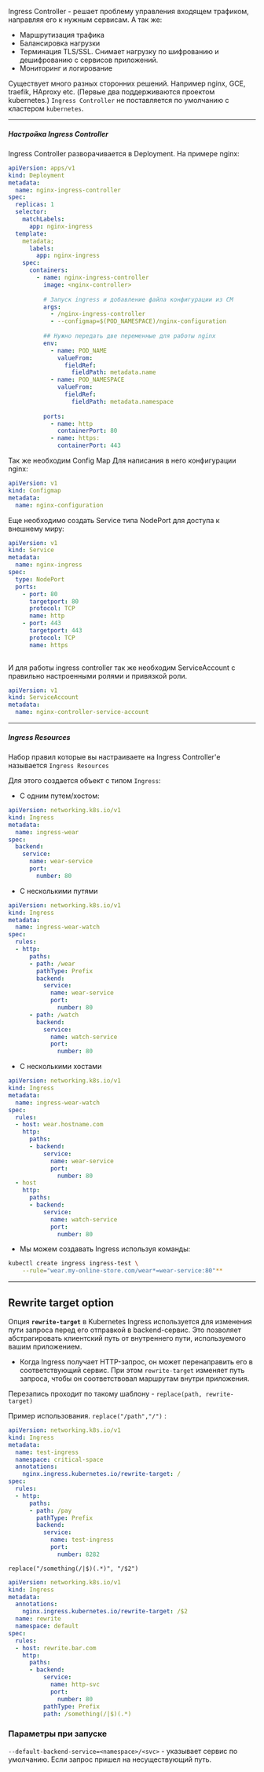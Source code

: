 
Ingress Controller - решает проблему управления входящем трафиком, направляя его к нужным сервисам. А так же:
- Маршрутизация трафика
- Балансировка нагрузки
- Терминация TLS/SSL. 
	Снимает нагрузку по шифрованию и дешифрованию с сервисов приложений.
- Мониторинг и логирование

Существует много разных сторонних решений. Например nginx, GCE, traefik, HAproxy etc. (Первые два поддерживаются проектом kubernetes.) 
`Ingress Controller` не поставляется по умолчанию с кластером `kubernetes`.

---
##### Настройка Ingress Controller
Ingress Controller разворачивается в Deployment.
На примере nginx:
```yaml
apiVersion: apps/v1
kind: Deployment
metadata:
  name: nginx-ingress-controller
spec:
  replicas: 1
  selector:
    matchLabels:
      app: nginx-ingress
  template:
    metadata;
      labels:
        app: nginx-ingress
    spec:
      containers:
        - name: nginx-ingress-controller
          image: <nginx-controller>
          
		  # Запуск ingress и добавление файла конфигурации из CM
		  args: 
		    - /nginx-ingress-controller
		    - --configmap=$(POD_NAMESPACE)/nginx-configuration
		  
		  ## Нужно передать две переменные для работы nginx
		  env:
		    - name: POD_NAME
		      valueFrom:
		        fieldRef:
		          fieldPath: metadata.name
		    - name: POD_NAMESPACE
		      valueFrom:
		        fieldRef:
		          fieldPath: metadata.namespace
		  
		  ports:
		    - name: http
		      containerPort: 80
		    - name: https:
		      containerPort: 443
```

Так же необходим Config Map Для написания в него конфигурации nginx:
```yaml
apiVersion: v1
kind: Configmap
metadata:
  name: nginx-configuration 
```

Еще необходимо создать Service типа NodePort для доступа к внешнему миру:
```yaml
apiVersion: v1
kind: Service
metadata:
  name: nginx-ingress
spec:
  type: NodePort
  ports:
    - port: 80
      targetport: 80
      protocol: TCP
      name: http
    - port: 443
      targetport: 443
      protocol: TCP
      name: https
      
```

И для работы ingress controller так же необходим ServiceAccount с правильно настроенными ролями и привязкой роли.
```yaml
apiVersion: v1
kind: ServiceAccount
metadata:
  name: nginx-controller-service-account
```

---
##### Ingress Resources

Набор правил которые вы настраиваете на Ingress Controller'е называется `Ingress Resources`

Для этого создается объект с типом `Ingress`:

- С одним путем/хостом: 
```yaml
apiVersion: networking.k8s.io/v1
kind: Ingress
metadata:
  name: ingress-wear
spec:
  backend:
    service:
      name: wear-service
      port: 
	    number: 80
```

- С несколькими путями
```yaml
apiVersion: networking.k8s.io/v1
kind: Ingress
metadata:
  name: ingress-wear-watch
spec:
  rules:
  - http:
      paths:
      - path: /wear
        pathType: Prefix
        backend:
          service:
            name: wear-service
            port: 
              number: 80
      - path: /watch
        backend:
          service:
            name: watch-service
            port:
              number: 80
```

- С несколькими хостами
```yaml
apiVersion: networking.k8s.io/v1
kind: Ingress
metadata:
  name: ingress-wear-watch
spec:
  rules:
  - host: wear.hostname.com
    http:
      paths:
      - backend:
          service:
            name: wear-service
            port: 
              number: 80
  - host
    http:
      paths:
	  - backend:
	      service:
		    name: watch-service
		    port:
		      number: 80
```

- Мы можем создавать Ingress используя команды:
```bash
kubectl create ingress ingress-test \
	--rule="wear.my-online-store.com/wear*=wear-service:80"**
```

---
## Rewrite target option

Опция **`rewrite-target`** в Kubernetes Ingress используется для изменения пути запроса перед его отправкой в backend-сервис. Это позволяет абстрагировать клиентский путь от внутреннего пути, используемого вашим приложением.

- Когда Ingress получает HTTP-запрос, он может перенаправить его в соответствующий сервис. При этом `rewrite-target` изменяет путь запроса, чтобы он соответствовал маршрутам внутри приложения.

Перезапись проходит по такому шаблону - `replace(path, rewrite-target)`

Пример использования. `replace("/path","/")` :
```yaml
apiVersion: networking.k8s.io/v1
kind: Ingress
metadata:
  name: test-ingress
  namespace: critical-space
  annotations:
    nginx.ingress.kubernetes.io/rewrite-target: /
spec:
  rules:
  - http:
      paths:
      - path: /pay
        pathType: Prefix
        backend:
          service:
            name: test-ingress
	        port:
	          number: 8282
```

`replace("/something(/|$)(.*)", "/$2")`
```yaml
apiVersion: networking.k8s.io/v1
kind: Ingress
metadata:
  annotations:
    nginx.ingress.kubernetes.io/rewrite-target: /$2
  name: rewrite
  namespace: default
spec:
  rules:
  - host: rewrite.bar.com
    http:
      paths:
      - backend:
          service:
            name: http-svc
	        port:
	          number: 80
	      pathType: Prefix
          path: /something(/|$)(.*)
```

### Параметры при запуске
`--default-backend-service=<namespace>/<svc>` - указывает сервис по умолчанию. Если запрос пришел на несуществующий путь.